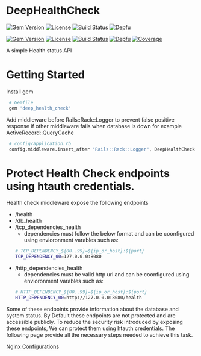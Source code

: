 # DeepHealthCheck

[![Gem Version](https://badge.fury.io/rb/deep_health_check.svg)](https://badge.fury.io/rb/deep_health_check)
[![License](https://img.shields.io/badge/license-MIT-green.svg)](http://opensource.org/licenses/MIT)
[![Build Status](https://travis-ci.org/wshihadeh/deep_health_check.svg?branch=master)](https://travis-ci.org/wshihadeh/deep_health_check)
[![Depfu](https://badges.depfu.com/badges/b29d275b0743e77163a813ac51251be9/count.svg)](https://depfu.com/github/wshihadeh/deep_health_check?project_id=10389)


[![Gem Version](https://badge.fury.io/rb/rabbitmq_client.svg)](https://badge.fury.io/rb/rabbitmq_client)
[![License](https://img.shields.io/badge/license-MIT-green.svg)](http://opensource.org/licenses/MIT)
[![Build Status](https://travis-ci.com/wshihadeh/rabbitmq_client.svg?branch=master)](https://travis-ci.com/wshihadeh/rabbitmq_client)
[![Depfu](https://badges.depfu.com/badges/b7ffc2788d24431bf85864706c5f9fb2/count.svg)](https://depfu.com/github/wshihadeh/rabbitmq_client?project_id=9862)
[![Coverage](https://wshihadeh.github.io/rabbitmq_client/badges/coverage_badge_total.svg)](https://wshihadeh.github.io/rabbitmq_client/coverage_info/index.html)

A simple Health status API

# Getting Started

Install gem
~~~sh
 # Gemfile
 gem 'deep_health_check'
~~~

Add middleware before Rails::Rack::Logger to prevent false positive response
if other middleware fails when database is down for example ActiveRecord::QueryCache

~~~sh
 # config/application.rb
 config.middleware.insert_after "Rails::Rack::Logger", DeepHealthCheck::MiddlewareHealthCheck
~~~




# Protect Health Check endpoints using htauth credentials.
Health check middleware expose the following endpoints
  - /health
  - /db_health
  - /tcp_dependencies_health
      + dependencies must follow the below format and can be coonfigured using envioronment varables such as:
       ```sh
       # TCP_DEPENDENCY_${00..99}=${ip_or_host}:${port}
       TCP_DEPENDENCY_00=127.0.0.0:8080
       ```
  - /http_dependencies_health
      + dependencies must be valid http url and can be coonfigured using envioronment varables such as:
       ```sh
       # HTTP_DEPENDENCY_${00..99}=${ip_or_host}:${port}
       HTTP_DEPENDENCY_00=http://127.0.0.0:8080/health
       ```

Some of these endpoints provide information about the database and system status. By Default these endpoints are not protected and are accessible publicly. To reduce the security risk introduced by exposing these endpoints, We can protect them using htauth credentials. The following page provide all the necessary steps needed to achieve this task.

[Nginx Configurations](NGINX.md)
